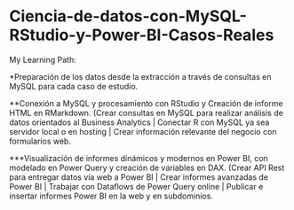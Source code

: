 # Ciencia-de-datos-con-MySQL-RStudio-y-Power-BI-Casos-Reales

My Learning Path:

 *Preparación de los datos desde la extracción a través de consultas en MySQL para cada caso de estudio.
 
 **Conexión a MySQL y procesamiento con RStudio y Creación de informe HTML en RMarkdown. (Crear consultas en MySQL para realizar análisis de datos orientados al Business Analytics | Conectar R con MySQL ya sea servidor local o en hosting | Crear información relevante del negocio con formularios web.
   
 ***Visualización de informes dinámicos y modernos en Power BI, con modelado en Power Query y creación de variables en DAX. (Crear API Rest para entregar datos vía web a Power BI | Crear informes avanzadas de Power BI | Trabajar con Dataflows de Power Query online | Publicar e insertar informes Power BI en la web y en subdominios.
 
 
 

